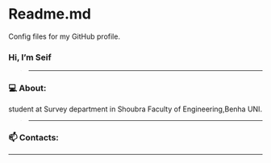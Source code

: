 # Readme.md

Config files for my GitHub profile.
### Hi, I’m Seif 
>_________________________________________________________________________________________________________
### 💻 About: 
 student at Survey department in Shoubra Faculty of Engineering,Benha UNI.
>_________________________________________________________________________________________________________
### 📫 Contacts: 

_________________________________________________________________________________________________________

